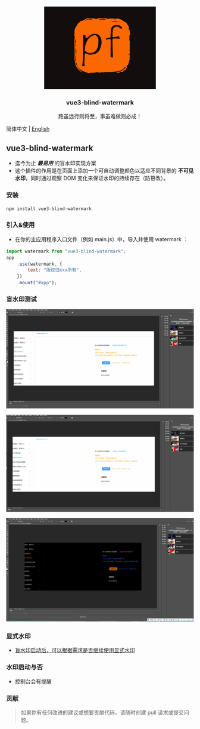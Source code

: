 <p align="center">
  <a target="_blank" href="https://github.com/Huo-zai-feng-lang-li/vue3-blind-watermark">
  <img alt="logo" src="./logo.gif" width="300">
  </a>
</p>

<p align="center">
  <h3 align="center">vue3-blind-watermark</h3>
  <p align="center" style="font-size:14px">路虽远行则将至，事虽难做则必成！</p>
</p>

简体中文 | [English](./readme.en.md)

## vue3-blind-watermark

- 迄今为止 **_最易用_** 的盲水印实现方案
- 这个插件的作用是在页面上添加一个可自动调整颜色以适应不同背景的 **不可见水印**，同时通过观察 DOM 变化来保证水印的持续存在（防篡改）。

### 安装

```js
npm install vue3-blind-watermark
```

### 引入&使用

- 在你的主应用程序入口文件（例如 main.js）中，导入并使用 watermark ：

```js
import watermark from "vue3-blind-watermark";
app
	.use(watermark, {
		text: "版权归xxx所有",
	})
	.mount("#app");
```

### 盲水印测试

<p align="center">
  <a target="_blank" href="https://github.com/Huo-zai-feng-lang-li/vue3-blind-watermark">
  <img alt="1" src="./1.gif" width="800">
  </a>
</p>

<p align="center">
  <a target="_blank" href="https://github.com/Huo-zai-feng-lang-li/vue3-blind-watermark">
  <img alt="2" src="./2.gif" width="800">
  </a>
</p>

<p align="center">
  <a target="_blank" href="https://github.com/Huo-zai-feng-lang-li/vue3-blind-watermark">
  <img alt="3" src="./3.gif" width="800">
  </a>
</p>

### 显式水印

- <a target="_blank" href="https://zhang-kun8888.gitee.io/vue3-tools-docs/vue3-directive-tools.html#watermarker
  ">盲水印启动后，可以根据需求是否继续使用显式水印
  </a>

### 水印启动与否

- 控制台会有提醒

### 贡献

> 如果你有任何改进的建议或想要贡献代码，请随时创建 pull 请求或提交问题。
